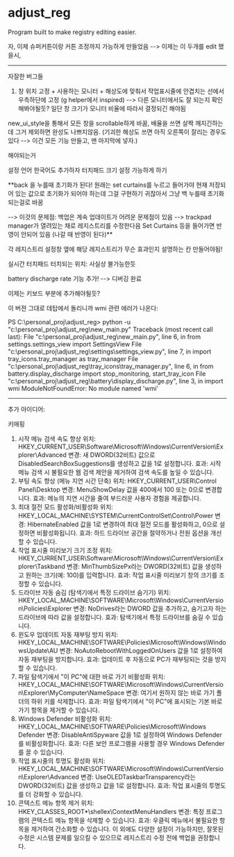 # adjust_reg
Program built to make registry editing easier.

자, 이제 슈퍼커튼이랑 커튼 조정까지 가능하게 만들었음 --> 이제는 이 두개를 edit 했을시,
_______________
자잘한 버그들

1. 창 위치 고정 + 사용하는 모니터 + 해상도에 맞춰서 작업표시줄에 안겹치는 선에서 우측하단에 고정 (g helper에서 inspired)
--> 다른 모니터에서도 잘 되는지 확인해봐야될듯? 일단 창 크기가 모니터 비율에 따라서 결정되긴 해야됨

new_ui_style을 통해서 모든 창을 scrollable하게 바꿈, 배율을 쓰면 살짝 깨지긴하는데 그거 제외하면 완성도 나쁘지않음. (기괴한 해상도 쓰면 아직 오른쪽이 잘리는 경우도 있다 --> 이건 모든 기능 만들고, 맨 마지막에 넣자.)

해야되는거

설정 언어 한국어도 추가하자
터치패드 크기 설정 가능하게 하기

**back 을 누를때 초기화가 된다! 원래는 set curtains를 누르고 들어가야 현재 저장되어 있는 값으로 초기화가 되어야 하는데 그걸 구현하기 귀찮아서 그냥 백 누를때 초기화 되는걸로 바꿈

--> 이것의 문제점: 백업은 계속 업데이트가 어려운 문제점이 있음
--> trackpad manager가 열려있는 채로 레지스트리를 수정한다음 Set Curtains 등을 들어가면 반영이 안되어 있음 (나갈 때 반영이 된다)**

각 레지스트리 설정창 옆에 해당 레지스트리가 무슨 효과인지 설명하는 칸 만들어야됨!

실시간 터치패드 터치되는 위치: 사실상 불가능한듯

battery discharge rate 기능 추가! --> 디버깅 완료

이제는 키보드 부분에 추가해야될듯? 

이 버젼 그대로 데탑에서 돌리니까 wmi 관련 에러가 나온다:

PS C:\personal_proj\adjust_reg> python -u "c:\personal_proj\adjust_reg\new_main.py"
Traceback (most recent call last):
  File "c:\personal_proj\adjust_reg\new_main.py", line 6, in <module>
    from settings.settings_view import SettingsView
  File "c:\personal_proj\adjust_reg\settings\settings_view.py", line 7, in <module>
    import tray_icons.tray_manager as tray_manager
  File "c:\personal_proj\adjust_reg\tray_icons\tray_manager.py", line 6, in <module>
    from battery.display_discharge import stop_monitoring, start_tray_icon
  File "c:\personal_proj\adjust_reg\battery\display_discharge.py", line 3, in <module>
    import wmi
ModuleNotFoundError: No module named 'wmi'
_______________

추가 아이디어:

키매핑

1. 시작 메뉴 검색 속도 향상
위치: HKEY_CURRENT_USER\Software\Microsoft\Windows\CurrentVersion\Explorer\Advanced
변경: 새 DWORD(32비트) 값으로 DisabledSearchBoxSuggestions를 생성하고 값을 1로 설정합니다.
효과: 시작 메뉴 검색 시 불필요한 웹 검색 제안을 제거하여 검색 속도를 높일 수 있습니다.
2. 부팅 속도 향상 (메뉴 지연 시간 단축)
위치: HKEY_CURRENT_USER\Control Panel\Desktop
변경: MenuShowDelay 값을 400에서 100 또는 0으로 변경합니다.
효과: 메뉴의 지연 시간을 줄여 부드러운 사용자 경험을 제공합니다.
3. 최대 절전 모드 활성화/비활성화
위치: HKEY_LOCAL_MACHINE\SYSTEM\CurrentControlSet\Control\Power
변경: HibernateEnabled 값을 1로 변경하여 최대 절전 모드를 활성화하고, 0으로 설정하면 비활성화됩니다.
효과: 하드 드라이브 공간을 절약하거나 전원 옵션을 개선할 수 있습니다.
4. 작업 표시줄 미리보기 크기 조정
위치: HKEY_CURRENT_USER\Software\Microsoft\Windows\CurrentVersion\Explorer\Taskband
변경: MinThumbSizePx라는 DWORD(32비트) 값을 생성하고 원하는 크기(예: 100)를 입력합니다.
효과: 작업 표시줄 미리보기 창의 크기를 조정할 수 있습니다.
5. 드라이브 자동 숨김 (탐색기에서 특정 드라이브 숨기기)
위치: HKEY_LOCAL_MACHINE\SOFTWARE\Microsoft\Windows\CurrentVersion\Policies\Explorer
변경: NoDrives라는 DWORD 값을 추가하고, 숨기고자 하는 드라이브에 따라 값을 설정합니다.
효과: 탐색기에서 특정 드라이브를 숨길 수 있습니다.
6. 윈도우 업데이트 자동 재부팅 방지
위치: HKEY_LOCAL_MACHINE\SOFTWARE\Policies\Microsoft\Windows\WindowsUpdate\AU
변경: NoAutoRebootWithLoggedOnUsers 값을 1로 설정하여 자동 재부팅을 방지합니다.
효과: 업데이트 후 자동으로 PC가 재부팅되는 것을 방지할 수 있습니다.
7. 파일 탐색기에서 "이 PC"에 대한 바로 가기 비활성화
위치: HKEY_LOCAL_MACHINE\SOFTWARE\Microsoft\Windows\CurrentVersion\Explorer\MyComputer\NameSpace
변경: 여기서 원하지 않는 바로 가기 폴더의 하위 키를 삭제합니다.
효과: 파일 탐색기에서 "이 PC"에 표시되는 기본 바로 가기 항목을 제거할 수 있습니다.
8. Windows Defender 비활성화
위치: HKEY_LOCAL_MACHINE\SOFTWARE\Policies\Microsoft\Windows Defender
변경: DisableAntiSpyware 값을 1로 설정하여 Windows Defender를 비활성화합니다.
효과: 다른 보안 프로그램을 사용할 경우 Windows Defender를 끌 수 있습니다.
9. 작업 표시줄의 투명도 활성화
위치: HKEY_LOCAL_MACHINE\SOFTWARE\Microsoft\Windows\CurrentVersion\Explorer\Advanced
변경: UseOLEDTaskbarTransparency라는 DWORD(32비트) 값을 생성하고 값을 1로 설정합니다.
효과: 작업 표시줄의 투명도를 더 강화할 수 있습니다.
10. 콘텍스트 메뉴 항목 제거
위치: HKEY_CLASSES_ROOT\*\shellex\ContextMenuHandlers
변경: 특정 프로그램의 콘텍스트 메뉴 항목을 삭제할 수 있습니다.
효과: 우클릭 메뉴에서 불필요한 항목을 제거하여 간소화할 수 있습니다.
이 외에도 다양한 설정이 가능하지만, 잘못된 수정은 시스템 문제를 일으킬 수 있으므로 레지스트리 수정 전에 백업을 권장합니다.